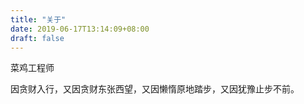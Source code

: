 ```yaml
---
title: "关于"
date: 2019-06-17T13:14:09+08:00
draft: false
---
```


菜鸡工程师

因贪财入行，又因贪财东张西望，又因懒惰原地踏步，又因犹豫止步不前。
